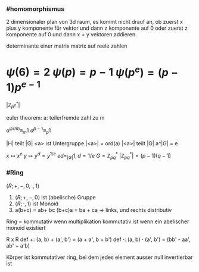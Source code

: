 



### #homomorphismus
2 dimensionaler plan von 3d raum, es kommt nicht drauf an, ob zuerst x plus y komponente für vektor und dann z komponente auf 0 oder zuerst z komponente auf 0 und dann x + y vektoren addieren.

determinante einer matrix matrix auf reele zahlen




$\psi(6)=2$
$\psi(p)=p-1$
$\psi(p^e)=(p-1)p^{e-1}$
=
$|\mathbb{Z}^*_{p^e}|$



euler theorem:
a: teilerfremde zahl zu m

$a^{\psi(m)}\equiv_m 1$
$a^{p-1}\equiv_p 1$




|H| teilt |G|
\<a\> ist Untergruppe
|\<a\>| = ord(a)
|\<a\>| teilt |G|
a^|G| = e


$x\mapsto x^e$
$y\mapsto y^d = y^{1/e}$
$ed =_{|G|} 1,\,d=1/e$
$G=\mathbb{Z}^*_{pq}$
$|\mathbb{Z}^*_{pq}|=(p-1)(q-1)$






### #Ring
 $\langle R; +, -, 0, \cdot, 1\rangle$

1) $\langle R; +, -, 0\rangle$ ist (abelische) Gruppe 
2) $\langle R; \cdot, 1\rangle$ ist Monoid
3) a(b+c) = ab+ bc
   (b+c)a = ba + ca -> links, und rechts distributiv

Ring = kommutativ wenn multiplikation kommutativ ist
wenn ein abelischer monoid existiert



R x R
def +: (a, b) + (a', b') = (a + a', b + b')
def $\cdot$: (a, b) $\cdot$ (a', b') = (bb' - aa', ab' + a'b)



Körper ist kommutativer ring, bei dem jedes element ausser null invertierbar ist



